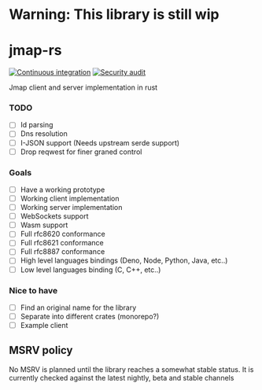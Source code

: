 # Warning: This library is still wip
# jmap-rs
[![Continuous integration](https://github.com/morr0ne/jmap/actions/workflows/ci.yml/badge.svg)](https://github.com/morr0ne/jmap/actions/workflows/ci.yml)
[![Security audit](https://github.com/morr0ne/jmap/actions/workflows/audit.yml/badge.svg)](https://github.com/morr0ne/jmap/actions/workflows/audit.yml)

Jmap client and server implementation in rust

### TODO
- [ ] Id parsing
- [ ] Dns resolution
- [ ] I-JSON support (Needs upstream serde support)
- [ ] Drop reqwest for finer graned control

### Goals
- [ ] Have a working prototype
- [ ] Working client implementation
- [ ] Working server implementation
- [ ] WebSockets support
- [ ] Wasm support
- [ ] Full rfc8620 conformance
- [ ] Full rfc8621 conformance
- [ ] Full rfc8887 conformance
- [ ] High level languages bindings (Deno, Node, Python, Java, etc..)
- [ ] Low level languages binding (C, C++, etc..)

### Nice to have
- [ ] Find an original name for the library
- [ ] Separate into different crates (monorepo?)
- [ ] Example client

## MSRV policy
No MSRV is planned until the library reaches a somewhat stable status. It is currently checked against the latest nightly, beta and stable channels